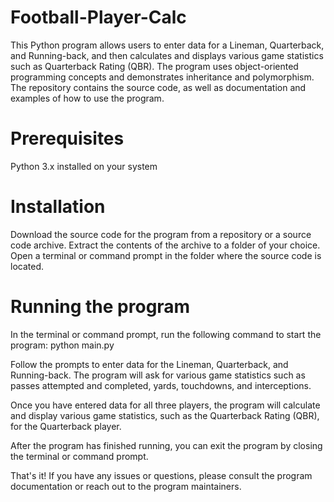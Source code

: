 # Football-Player-Calc

This Python program allows users to enter data for a Lineman, Quarterback, and Running-back, and then calculates and displays various game statistics such as Quarterback Rating (QBR). The program uses object-oriented programming concepts and demonstrates inheritance and polymorphism. The repository contains the source code, as well as documentation and examples of how to use the program.

 # Prerequisites

Python 3.x installed on your system

# Installation

Download the source code for the program from a repository or a source code archive.
Extract the contents of the archive to a folder of your choice.
Open a terminal or command prompt in the folder where the source code is located.

# Running the program

In the terminal or command prompt, run the following command to start the program:
 python main.py

Follow the prompts to enter data for the Lineman, Quarterback, and Running-back. The program will ask for various game statistics such as passes attempted and completed, yards, touchdowns, and interceptions.

Once you have entered data for all three players, the program will calculate and display various game statistics, such as the Quarterback Rating (QBR), for the Quarterback player.

After the program has finished running, you can exit the program by closing the terminal or command prompt.

That's it! If you have any issues or questions, please consult the program documentation or reach out to the program maintainers.
